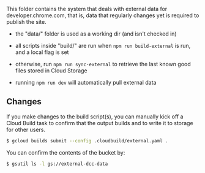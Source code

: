 This folder contains the system that deals with external data for developer.chrome.com, that is, data that regularly changes yet is required to publish the site.

- the "data/" folder is used as a working dir (and isn't checked in)

- all scripts inside "build/" are run when `npm run build-external` is run, and a local flag is set

- otherwise, run `npm run sync-external` to retrieve the last known good files stored in Cloud Storage

- running `npm run dev` will automatically pull external data

## Changes

If you make changes to the build script(s), you can manually kick off a Cloud Build task to confirm that the output builds and to write it to storage for other users.

```bash
$ gcloud builds submit --config .cloudbuild/external.yaml .
```

You can confirm the contents of the bucket by:

```bash
$ gsutil ls -l gs://external-dcc-data
```
